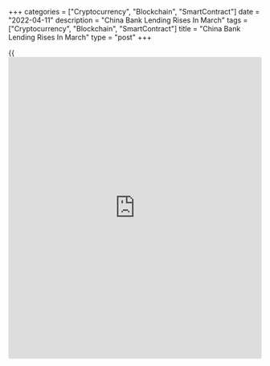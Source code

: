 +++
categories = ["Cryptocurrency", "Blockchain", "SmartContract"]
date = "2022-04-11"
description = "China Bank Lending Rises In March"
tags = ["Cryptocurrency", "Blockchain", "SmartContract"]
title = "China Bank Lending Rises In March"
type = "post"
+++

{{<iframe id="large-banner" src="https://www.bounty.group/#slide=3.0" width="100%" height="600" scrolling="no" style="border: 0px solid rgb(216, 221, 230); border-radius: 3px;">}}

China's bank lending increased notably in March, data from the People's
Bank of China showed on Monday.

Bank extended CNY 3.13 trillion local currency loans in March, which was
also above the expected level of CNY 2.67 trillion. Lending had totaled
CNY 1.23 trillion in February.

The total social financing, the measure of broad credit, increased
sharply to CNY 4.65 trillion from CNY 1.19 trillion in the previous
month. The expected level was CNY 3.7 trillion.

The M2, the broad measure of money supply, advanced 9.7 percent year-on-
year, faster than the 9.2 percent increase in February. The rate was
expected to remain unchanged at 9.2 percent.

Credit growth will probably continue to accelerate in the coming months
amid declines in borrowing costs and support to the housing market,
Sheana Yue, an economist at Capital Economics, said.

The next public easing measure could come as soon as this Friday when
the PBoC is likely to cut the rate on its medium-term lending facility
(MLF) by 10 basis points, the economist added. That said, a sharp
acceleration in credit growth is not expected.

For comments and feedback [contact](https://www.playgroundfx.com/contact/): editorial@rtt[news](https://www.letsplayfx.com/blog/forex-news-website/).com

[Economic News][1]

 **What parts of the world are seeing the best (and worst) economic
performances lately? Click[here][2] to check out our [Econ Scorecard][2]
and find out! See up-to-the-moment [ranking](https://www.playgroundfx.com/blog/crypto-exchange-ranking/)s for the best and worst
performers in [GDP][3], [unemployment rate][4], [inflation][5] and much
more.**

   1. www.rtt[news](https://www.letsplayfx.com/blog/forex-news-website/).com/Content/EconomicNews.aspx
   2. www.rtt[news](https://www.letsplayfx.com/blog/forex-news-website/).com/economic-scorecard/world-rank/retail-sales/highest-performance.aspx
   3. www.rtt[news](https://www.letsplayfx.com/blog/forex-news-website/).com/economic-scorecard/world-rank/GDP/highest-performance.aspx
   4. www.rtt[news](https://www.letsplayfx.com/blog/forex-news-website/).com/economic-scorecard/world-rank/unemployment-rate/lowest-performance.aspx
   5. www.rtt[news](https://www.letsplayfx.com/blog/forex-news-website/).com/economic-scorecard/world-rank/CPI/highest-performance.aspx
